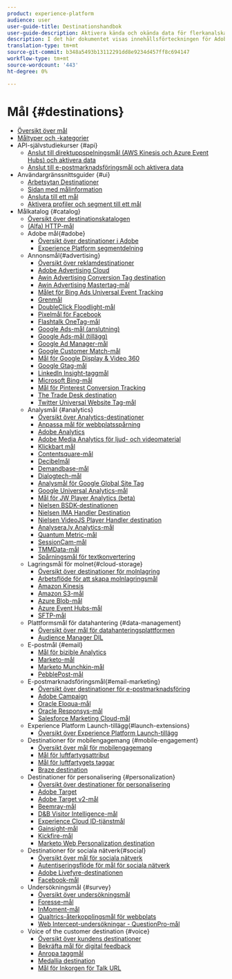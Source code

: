 ```yaml
---
product: experience-platform
audience: user
user-guide-title: Destinationshandbok
user-guide-description: Aktivera kända och okända data för flerkanalskampanjer, e-postkampanjer, riktad reklam och många andra användningsfall.
description: I det här dokumentet visas innehållsförteckningen för Adobe Experience Platform-destinationer
translation-type: tm+mt
source-git-commit: b348a5493b13112291dd8e9234d457ff8c694147
workflow-type: tm+mt
source-wordcount: '443'
ht-degree: 0%

---
```



# Mål {#destinations}

* [Översikt över mål](./home.md)
* [Måltyper och -kategorier](./destination-types.md)
* API-självstudiekurser {#api}
   * [Anslut till direktuppspelningsmål (AWS Kinesis och Azure Event Hubs) och aktivera data](./api/streaming-destinations.md)
   * [Anslut till e-postmarknadsföringsmål och aktivera data](./api/email-marketing.md)
* Användargränssnittsguider {#ui}
   * [Arbetsytan Destinationer](./ui/destinations-workspace.md)
   * [Sidan med målinformation](./ui/destination-details-page.md)
   * [Ansluta till ett mål](./ui/connect-destination.md)
   * [Aktivera profiler och segment till ett mål](./ui/activate-destinations.md)
* Målkatalog {#catalog}
   * [Översikt över destinationskatalogen](./catalog/overview.md)
   * [ (Alfa) HTTP-mål](./catalog/http-destination.md)
   * Adobe mål{#adobe}
      * [Översikt över destinationer i Adobe](./catalog/adobe/overview.md)
      * [Experience Platform segmentdelning](https://experienceleague.adobe.com/docs/audience-manager/user-guide/implementation-integration-guides/integration-experience-platform/aam-aep-audience-sharing.html)
   * Annonsmål{#advertising}
      * [Översikt över reklamdestinationer](./catalog/advertising/overview.md)
      * [Adobe Advertising Cloud](./catalog/advertising/adobe-advertising-cloud.md)
      * [Awin Advertising Conversion Tag destination](./catalog/advertising/awin-conversiontag.md)
      * [Awin Advertising Mastertag-mål](./catalog/advertising/awin-mastertag.md)
      * [Målet för Bing Ads Universal Event Tracking](./catalog/advertising/bing-ads.md)
      * [Grenmål](./catalog/advertising/branch.md)
      * [DoubleClick Floodlight-mål](./catalog/advertising/doubleclick-floodlight.md)
      * [Pixelmål för Facebook](./catalog/advertising/facebook-pixel.md)
      * [Flashtalk OneTag-mål](./catalog/advertising/flashtalking.md)
      * [Google Ads-mål (anslutning)](./catalog/advertising/google-ads-destination.md)
      * [Google Ads-mål (tillägg)](./catalog/advertising/google-ads-extension.md)
      * [Google Ad Manager-mål](./catalog/advertising/google-ad-manager.md)
      * [Google Customer Match-mål](./catalog/advertising/google-customer-match.md)
      * [Mål för Google Display &amp; Video 360](./catalog/advertising/google-dv360.md)
      * [Google Gtag-mål](./catalog/advertising/gtag-advertising.md)
      * [LinkedIn Insight-taggmål](./catalog/advertising/linkedin.md)
      * [Microsoft Bing-mål](./catalog/advertising/bing.md)
      * [Mål för Pinterest Conversion Tracking](./catalog/advertising/pinterest.md)
      * [The Trade Desk destination](./catalog/advertising/tradedesk.md)
      * [Twitter Universal Website Tag-mål](./catalog/advertising/twitter-uwt.md)
   * Analysmål {#analytics}
      * [Översikt över Analytics-destinationer](./catalog/analytics/overview.md)
      * [Anpassa mål för webbplatsspårning](./catalog/analytics/adform.md)
      * [Adobe Analytics](./catalog/analytics/adobe-analytics.md)
      * [Adobe Media Analytics för ljud- och videomaterial](./catalog/analytics/adobe-video-analytics.md)
      * [Klickbart mål](./catalog/analytics/clicktale.md)
      * [Contentsquare-mål](./catalog/analytics/contentsquare.md)
      * [Decibelmål](./catalog/analytics/decibel.md)
      * [Demandbase-mål](./catalog/analytics/demandbase.md)
      * [Dialogtech-mål](./catalog/analytics/dialogtech.md)
      * [Analysmål för Google Global Site Tag](./catalog/analytics/gtag-analytics.md)
      * [Google Universal Analytics-mål](./catalog/analytics/google-universal-analytics.md)
      * [Mål för JW Player Analytics (beta)](./catalog/analytics/jw-player-analytics.md)
      * [Nielsen BSDK-destinationen](./catalog/analytics/nielsen-bsdk.md)
      * [Nielsen IMA Handler Destination](./catalog/analytics/nielsen-ima.md)
      * [Nielsen VideoJS Player Handler destination](./catalog/analytics/nielsen-videojs.md)
      * [Analysera.ly Analytics-mål](./catalog/analytics/parsely.md)
      * [Quantum Metric-mål](./catalog/analytics/quantum-metric.md)
      * [SessionCam-mål](./catalog/analytics/sessioncam.md)
      * [TMMData-mål](./catalog/analytics/tmmdata.md)
      * [Spårningsmål för textkonvertering](./catalog/analytics/yext.md)
   * Lagringsmål för molnet{#cloud-storage}
      * [Översikt över destinationer för molnlagring](./catalog/cloud-storage/overview.md)
      * [Arbetsflöde för att skapa molnlagringsmål](./catalog/cloud-storage/workflow.md)
      * [Amazon Kinesis](./catalog/cloud-storage/amazon-kinesis.md)
      * [Amazon S3-mål](./catalog/cloud-storage/amazon-s3.md)
      * [Azure Blob-mål](./catalog/cloud-storage/azure-blob.md)
      * [Azure Event Hubs-mål](./catalog/cloud-storage/azure-event-hubs.md)
      * [SFTP-mål](./catalog/cloud-storage/sftp.md)
   * Plattformsmål för datahantering {#data-management}
      * [Översikt över mål för datahanteringsplattformen](./catalog/data-management/overview.md)
      * [Audience Manager DIL](./catalog/data-management/aam-dil-extension.md)
   * E-postmål {#email}
      * [Mål för bizible Analytics](./catalog/email/bizible.md)
      * [Marketo-mål](./catalog/email/marketo.md)
      * [Marketo Munchkin-mål](./catalog/email/marketo-munchkin.md)
      * [PebblePost-mål](./catalog/email/pebblepost.md)
   * E-postmarknadsföringsmål{#email-marketing}
      * [Översikt över destinationer för e-postmarknadsföring](./catalog/email-marketing/overview.md)
      * [Adobe Campaign](./catalog/email-marketing/adobe-campaign.md)
      * [Oracle Eloqua-mål](./catalog/email-marketing/oracle-eloqua.md)
      * [Oracle Responsys-mål](./catalog/email-marketing/oracle-responsys.md)
      * [Salesforce Marketing Cloud-mål](./catalog/email-marketing/salesforce-marketing-cloud.md)
   * Experience Platform Launch-tillägg{#launch-extensions}
      * [Översikt över Experience Platform Launch-tillägg](./catalog/launch-extensions/overview.md)
   * Destinationer för mobilengagemang {#mobile-engagement}
      * [Översikt över mål för mobilengagemang](./catalog/mobile-engagement/overview.md)
      * [Mål för luftfartygsattribut](./catalog/mobile-engagement/airship-attributes.md)
      * [Mål för luftfartygets taggar](./catalog/mobile-engagement/airship-tags.md)
      * [Braze destination](./catalog/mobile-engagement/braze.md)
   * Destinationer för personalisering {#personalization}
      * [Översikt över destinationer för personalisering](./catalog/personalization/overview.md)
      * [Adobe Target](./catalog/personalization/adobe-target.md)
      * [Adobe Target v2-mål](./catalog/personalization/adobe-target-v2.md)
      * [Beemray-mål](./catalog/personalization/beemray.md)
      * [D&amp;B Visitor Intelligence-mål](./catalog/personalization/dnb.md)
      * [Experience Cloud ID-tjänstmål](./catalog/personalization/adobe-ecid.md)
      * [Gainsight-mål](./catalog/personalization/gainsight.md)
      * [Kickfire-mål](./catalog/personalization/kickfire.md)
      * [Marketo Web Personalization destination](./catalog/personalization/marketo-web-personalization.md)
   * Destinationer för sociala nätverk{#social}
      * [Översikt över mål för sociala nätverk](./catalog/social/overview.md)
      * [Autentiseringsflöde för mål för sociala nätverk](./catalog/social/workflow.md)
      * [Adobe Livefyre-destinationen](./catalog/social/adobe-livefyre.md)
      * [Facebook-mål](./catalog/social/facebook.md)
   * Undersökningsmål {#survey}
      * [Översikt över undersökningsmål](./catalog/survey/overview.md)
      * [Foresse-mål](./catalog/survey/foresee.md)
      * [InMoment-mål](./catalog/survey/inmoment.md)
      * [Qualtrics-återkopplingsmål för webbplats](./catalog/survey/qualtrics.md)
      * [Web Intercept-undersökningar - QuestionPro-mål](./catalog/survey/web-intercept-surveys.md)
   * Voice of the customer destination {#voice}
      * [Översikt över kundens destinationer](./catalog/voice/overview.md)
      * [Bekräfta mål för digital feedback](./catalog/voice/confirmit-digital-feedback.md)
      * [Anropa taggmål](./catalog/voice/invoca.md)
      * [Medallia destination](./catalog/voice/medallia.md)
      * [Mål för Inkorgen för Talk URL](./catalog/voice/talkurl.md)